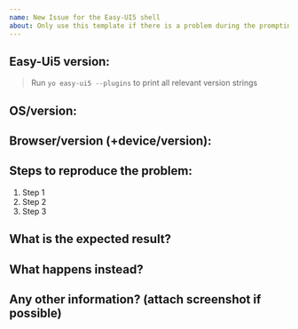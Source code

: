 ```yaml
---
name: New Issue for the Easy-UI5 shell
about: Only use this template if there is a problem during the prompting phase or with the file generation. Use the other template if incorrect files were generated.
---
```


## Easy-Ui5 version:

> Run `yo easy-ui5 --plugins` to print all relevant version strings

## OS/version:

## Browser/version (+device/version):

## Steps to reproduce the problem:

1. Step 1
2. Step 2
3. Step 3

## What is the expected result?

## What happens instead?

## Any other information? (attach screenshot if possible)
